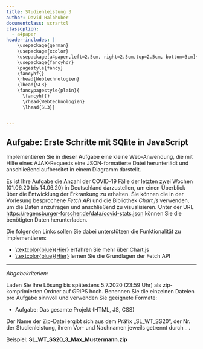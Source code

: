```yaml
---
title: Studienleistung 3
author: David Halbhuber
documentclass: scrartcl
classoption:
  - a4paper
header-includes: |
    \usepackage{german}
	\usepackage{xcolor} 
    \usepackage[a4paper,left=2.5cm, right=2.5cm,top=2.5cm, bottom=3cm]{geometry}
    \usepackage{fancyhdr}
    \pagestyle{fancy}
    \fancyhf{}
    \rhead{Webtechnologien}
    \lhead{SL3}
    \fancypagestyle{plain}{
      \fancyhf{}
      \rhead{Webtechnologien}
      \lhead{SL3}}


---
```




## Aufgabe: Erste Schritte mit SQlite in JavaScript 

Implementieren Sie in dieser Aufgabe eine kleine Web-Anwendung, die mit Hilfe eines AJAX-Requests eine JSON-formatierte Datei herunterlädt und anschließend aufbereitet in einem Diagramm darstellt.



Es ist Ihre Aufgabe die Anzahl der COVID-19 Fälle der letzten zwei Wochen (01.06.20 bis 14.06.20) in Deutschland darzustellen, um einen Überblick über die Entwicklung der Erkrankung zu erhalten. Sie können die in der Vorlesung besprochene _Fetch API_ und die Bibliothek _Chart.js_ verwenden, um die Daten anzufragen und anschließend zu visualisieren. Unter der URL https://regensburger-forscher.de/data/covid-stats.json können Sie die benötigten Daten herunterladen.



Die folgenden Links sollen Sie dabei unterstützen die Funktionalität zu implementieren:

- [\textcolor{blue}{Hier}](https://www.chartjs.org/) erfahren Sie mehr über Chart.js
- [\textcolor{blue}{Hier}](https://developer.mozilla.org/en-US/docs/Web/API/Fetch_API) lernen Sie die Grundlagen der Fetch API


------

*Abgabekriterien:*

Laden Sie Ihre Lösung bis spätestens 5.7.2020 (23:59 Uhr) als zip-komprimierten Ordner auf GRIPS hoch.  Benennen Sie die einzelnen Dateien pro Aufgabe sinnvoll und verwenden Sie geeignete Formate:

- Aufgabe: Das gesamte Projekt (HTML, JS, CSS)

Der Name der Zip-Datei ergibt sich aus dem Präfix „SL_WT_SS20“, der Nr. der Studienleistung, ihrem Vor- und Nachnamen jeweils getrennt durch _ .

 

Beispiel: **SL_WT_SS20_3_Max_Mustermann.zip**

